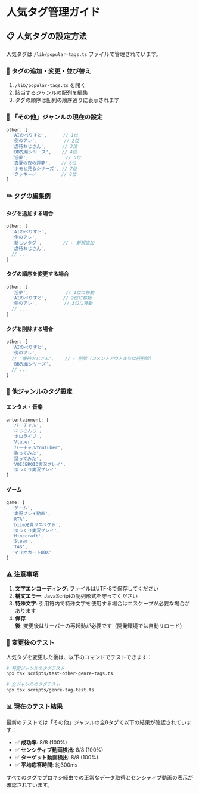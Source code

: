 # 人気タグ管理ガイド

## 📋 人気タグの設定方法

人気タグは `/lib/popular-tags.ts` ファイルで管理されています。

### 🔧 タグの追加・変更・並び替え

1. `/lib/popular-tags.ts` を開く
2. 該当するジャンルの配列を編集
3. タグの順序は配列の順序通りに表示されます

### 📝 「その他」ジャンルの現在の設定

```typescript
other: [
  'AIのべりすと',      // 1位
  '例のアレ',          // 2位  
  '虐待おじさん',      // 3位
  'BB先輩シリーズ',    // 4位
  '淫夢',              // 5位
  '真夏の夜の淫夢',    // 6位
  'ホモと見るシリーズ', // 7位
  'クッキー☆'         // 8位
]
```

### ✏️ タグの編集例

#### タグを追加する場合
```typescript
other: [
  'AIのべりすト',
  '例のアレ',
  '新しいタグ',        // ← 新規追加
  '虐待おじさん',
  // ...
]
```

#### タグの順序を変更する場合
```typescript
other: [
  '淫夢',              // 1位に移動
  'AIのべりすと',      // 2位に移動
  '例のアレ',          // 3位に移動
  // ...
]
```

#### タグを削除する場合
```typescript
other: [
  'AIのべりすと',
  '例のアレ',
  // '虐待おじさん',    // ← 削除（コメントアウトまたは行削除）
  'BB先輩シリーズ',
  // ...
]
```

### 🎯 他ジャンルのタグ設定

#### エンタメ・音楽
```typescript
entertainment: [
  'バーチャル',
  'にじさんじ',
  'ホロライブ',
  'Vtuber',
  'バーチャルYouTuber',
  '歌ってみた',
  '踊ってみた',
  'VOICEROID実況プレイ',
  'ゆっくり実況プレイ'
]
```

#### ゲーム
```typescript
game: [
  'ゲーム',
  '実況プレイ動画',
  'RTA',
  'biim兄貴リスペクト',
  'ゆっくり実況プレイ',
  'Minecraft',
  'Steam',
  'TAS',
  'マリオカート8DX'
]
```

### ⚠️ 注意事項

1. **文字エンコーディング**: ファイルはUTF-8で保存してください
2. **構文エラー**: JavaScriptの配列形式を守ってください
3. **特殊文字**: 引用符内で特殊文字を使用する場合はエスケープが必要な場合があります
4. **保存後**: 変更後はサーバーの再起動が必要です（開発環境では自動リロード）

### 🧪 変更後のテスト

人気タグを変更した後は、以下のコマンドでテストできます：

```bash
# 特定ジャンルのタグテスト
npx tsx scripts/test-other-genre-tags.ts

# 全ジャンルのタグテスト  
npx tsx scripts/genre-tag-test.ts
```

### 📊 現在のテスト結果

最新のテストでは「その他」ジャンルの全8タグで以下の結果が確認されています：

- ✅ **成功率**: 8/8 (100%)
- ✅ **センシティブ動画検出**: 8/8 (100%)  
- ✅ **ターゲット動画検出**: 8/8 (100%)
- ✅ **平均応答時間**: 約300ms

すべてのタグでプロキシ経由での正常なデータ取得とセンシティブ動画の表示が確認されています。
